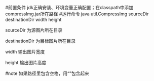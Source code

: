 #前置条件
jdk正确安装、环境变量正确配置；在classpath中添加compressImg.jar所在路径
#运行命令 
java util.CompressImg sourceDir destinationDir width height

sourceDir 为源图片所在目录

destinationDir 为目标图片所在目录

width 输出图片宽度

height 输出图片高度

#note
如果路径里包含空格，用“”包含起来
